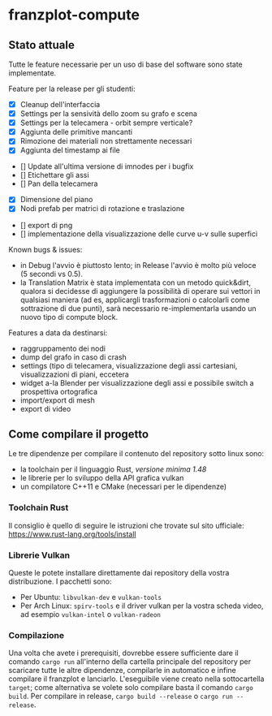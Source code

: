 # franzplot-compute

## Stato attuale

Tutte le feature necessarie per un uso di base del software sono state implementate.

Feature per la release per gli studenti:
- [x] Cleanup dell'interfaccia
- [x] Settings per la sensività dello zoom su grafo e scena
- [x] Settings per la telecamera - orbit sempre verticale?
- [x] Aggiunta delle primitive mancanti
- [x] Rimozione dei materiali non strettamente necessari
- [x] Aggiunta del timestamp ai file
- [] Update all'ultima versione di imnodes per i bugfix
- [] Etichettare gli assi
- [] Pan della telecamera
- [x] Dimensione del piano
- [x] Nodi prefab per matrici di rotazione e traslazione
- [] export di png
- [] implementazione della visualizzazione delle curve u-v sulle superfici

Known bugs & issues:
- in Debug l'avvio è piuttosto lento; in Release l'avvio è molto più veloce (5 secondi vs 0.5).
- la Translation Matrix è stata implementata con un metodo quick&dirt, qualora si decidesse di
  aggiungere la possibilità di operare sui vettori in qualsiasi maniera (ad es, applicargli trasformazioni
  o calcolarli come sottrazione di due punti), sarà necessario re-implementarla usando un nuovo tipo di
  compute block.

Features a data da destinarsi:
- raggruppamento dei nodi
- dump del grafo in caso di crash
- settings (tipo di telecamera, visualizzazione degli assi cartesiani, visualizzazioni di piani, eccetera
- widget a-la Blender per visualizzazione degli assi e possibile switch a prospettiva ortografica
- import/export di mesh
- export di video

## Come compilare il progetto

Le tre dipendenze per compilare il contenuto del repository sotto linux sono:
- la toolchain per il linguaggio Rust, *versione minima 1.48*
- le librerie per lo sviluppo della API grafica vulkan
- un compilatore C++11 e CMake (necessari per le dipendenze)

### Toolchain Rust
Il consiglio è quello di seguire le istruzioni che trovate sul sito ufficiale: https://www.rust-lang.org/tools/install

### Librerie Vulkan
Queste le potete installare direttamente dai repository della vostra distribuzione. I pacchetti sono:
- Per Ubuntu: `libvulkan-dev` e `vulkan-tools`
- Per Arch Linux: `spirv-tools` e il driver vulkan per la vostra scheda video, ad esempio `vulkan-intel` o `vulkan-radeon`

### Compilazione
Una volta che avete i prerequisiti, dovrebbe essere sufficiente dare il comando `cargo run` all'interno della cartella principale del repository per scaricare tutte le altre dipendenze, compilarle in automatico e infine compilare il franzplot e lanciarlo. L'eseguibile viene creato nella sottocartella `target`; come alternativa se volete solo compilare basta il comando `cargo build`.
Per compilare in release, `cargo build --release` o `cargo run --release`.

